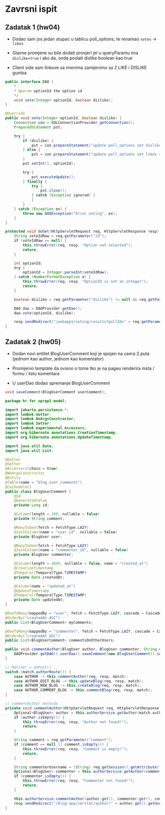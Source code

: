 # Zavrsni ispit

## Zadatak 1 (hw04)

- Dodao sam jos jedan stupac u tablicu poll_options, te renamao `votes` -> `likes`

- Glavne promjene su bile dodati provjeri jel u queryParamu ima `dislike=true` i ako da, onda poslati dislike boolean kao true

- Client side sam linkove sa imenima zamijenimo sa 2 LIKE i DISLIKE gumba

```java src/main/java/hr/fer/oprpp2/dao/DAO.java
public interface DAO {
    *
    * @param optionId the option id
    */
    void vote(Integer optionId, boolean dislike);
}
```

```java SQLDao.java
@Override
public void vote(Integer optionId, boolean dislike) {
    Connection con = SQLConnectionProvider.getConnection();
    PreparedStatement pst;

    try {
        if (dislike) {
            pst = con.prepareStatement("update poll_options set dislikes = dislikes + 1 where id = ?");
        } else {
            pst = con.prepareStatement("update poll_options set likes = likes + 1 where id = ?");
        }
        pst.setInt(1, optionId);

        try {
            pst.executeUpdate();
        } finally {
            try {
                pst.close();
            } catch (Exception ignored) {
            }
        }
    } catch (Exception ex) {
        throw new DAOException("Error voting", ex);
    }
}
```

```java vote servlet (glavna izmjena je dodavanje boolean dislike)
protected void doGet(HttpServletRequest req, HttpServletResponse resp) throws ServletException, IOException {
    String voteIdRaw = req.getParameter("id");
    if (voteIdRaw == null) {
        this.throwError(req, resp, "Option not selected");
        return;
    }

    int optionId;
    try {
        optionId = Integer.parseInt(voteIdRaw);
    } catch (NumberFormatException e) {
        this.throwError(req, resp, "OptionID is not an integer");
        return;
    }

    boolean dislike = req.getParameter("dislike") != null && req.getParameter("dislike").equals("true");

    DAO dao = DAOProvider.getDao();
    dao.vote(optionId, dislike);

    resp.sendRedirect("/webapp1/voting/results?pollId=" + req.getParameter("pollId"));
}
```

## Zadatak 2 (hw05)

- Dodan novi entitet BlogUserComment koji je spojen na usera 2 puta (jednom kao author, jednom kao komentator)

- Promijenio template da ovisno o tome tko je na pageu renderira nista / formu / listu komentara

- U userDao dodao spremanje BlogUserComment

```java userDao
void saveComment(BlogUserComment userComment);
```

```java BlogUserComment
package hr.fer.oprpp2.model;

import jakarta.persistence.*;
import lombok.Getter;
import lombok.NoArgsConstructor;
import lombok.Setter;
import lombok.experimental.Accessors;
import org.hibernate.annotations.CreationTimestamp;
import org.hibernate.annotations.UpdateTimestamp;

import java.util.Date;
import java.util.List;

@Getter
@Setter
@Accessors(chain = true)
@NoArgsConstructor
@Entity
@Table(name = "blog_user_comments")
@Cacheable()
public class BlogUserComment {
    @Id
    @GeneratedValue
    private Long id;

    @Column(length = 200, nullable = false)
    private String comment;

    @ManyToOne(fetch = FetchType.LAZY)
    @JoinColumn(name = "user_id", nullable = false)
    private BlogUser user;

    @ManyToOne(fetch = FetchType.LAZY)
    @JoinColumn(name = "commenter_id", nullable = false)
    private BlogUser commenter;

    @Column(length = 4096, nullable = false, name = "created_at")
    @CreationTimestamp
    @Temporal(TemporalType.TIMESTAMP)
    private Date createdAt;

    @Column(name = "updated_at")
    @UpdateTimestamp
    @Temporal(TemporalType.TIMESTAMP)
    private Date updatedAt;
}
```

```java u BlogUser entitet dodano
@OneToMany(mappedBy = "user", fetch = FetchType.LAZY, cascade = CascadeType.REMOVE, orphanRemoval = true)
@OrderBy("createdAt ASC")
public List<BlogUserComment> myComments;

@OneToMany(mappedBy = "commenter", fetch = FetchType.LAZY, cascade = CascadeType.REMOVE, orphanRemoval = true)
@OrderBy("createdAt ASC")
public List<BlogUserComment> commentsOnOtherUsers;
```

```java u AuthorService dodano
public void commentAuthor(BlogUser author, BlogUser commenter, String comment) {
    DAOProvider.getDAO().userDao().saveComment(new BlogUserComment().setComment(comment).setCommenter(commenter).setUser(author));
}
```

```java u AuthorServlet dodano
// Matcher u doPost()
switch (match.authorRoute()) {
    case AUTHOR -> this.commentAuthor(req, resp, match);
    case AUTHOR_EDIT_BLOG -> this.updateBlog(req, resp, match);
    case AUTHOR_NEW_BLOG -> this.createBlog(req, resp, match);
    case AUTHOR_COMMENT_BLOG -> this.commentBlog(req, resp, match);
}

// commentAuthor methoda
private void commentAuthor(HttpServletRequest req, HttpServletResponse resp, RouteMatch match) throws ServletException, DAOException, IOException {
    Optional<BlogUser> author = this.authorService.getAuthor(match.authorUsername());
    if (author.isEmpty()) {
        this.throwError(req, resp, "Author not found!");
        return;
    }

    String comment = req.getParameter("comment");
    if (comment == null || comment.isEmpty()) {
        this.throwError(req, resp, "Comment is empty!");
        return;
    }

    String commenterUsername = (String) req.getSession().getAttribute("username");
    Optional<BlogUser> commenter = this.authorService.getAuthor(commenterUsername);
    if (commenter.isEmpty()) {
        this.throwError(req, resp, "Commenter not found!");
        return;
    }

    this.authorService.commentAuthor(author.get(), commenter.get(), comment);
    resp.sendRedirect("/blog-app/servlet/author/" + author.get().getUsername());
}
```
